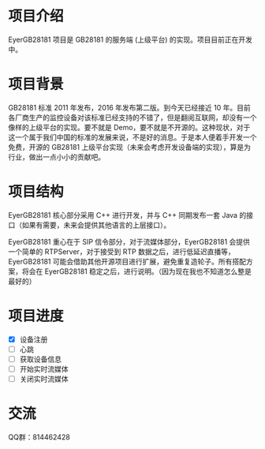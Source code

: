 # 项目介绍

EyerGB28181 项目是 GB28181 的服务端 (上级平台) 的实现。项目目前正在开发中。

# 项目背景

GB28181 标准 2011 年发布，2016 年发布第二版。到今天已经接近 10 年。目前各厂商生产的监控设备对该标准已经支持的不错了，但是翻阅互联网，却没有一个像样的上级平台的实现。要不就是 Demo，要不就是不开源的。这种现状，对于这一个属于我们中国的标准的发展来说，不是好的消息。于是本人便着手开发一个免费，开源的 GB28181 上级平台实现（未来会考虑开发设备端的实现），算是为行业，做出一点小小的贡献吧。

# 项目结构

EyerGB28181 核心部分采用 C++ 进行开发，并与 C++ 同期发布一套 Java 的接口（如果有需要，未来会提供其他语言的上层接口）。

EyerGB28181 重心在于 SIP 信令部分，对于流媒体部分，EyerGB28181 会提供一个简单的 RTPServer，对于接受到 RTP 数据之后，进行低延迟直播等，EyerGB28181 可能会借助其他开源项目进行扩展，避免重复造轮子。所有搭配方案，将会在 EyerGB28181 稳定之后，进行说明。（因为现在我也不知道怎么整是最好的）

# 项目进度

- [x] 设备注册
- [ ] 心跳
- [ ] 获取设备信息
- [ ] 开始实时流媒体
- [ ] 关闭实时流媒体   

# 交流

QQ群：814462428